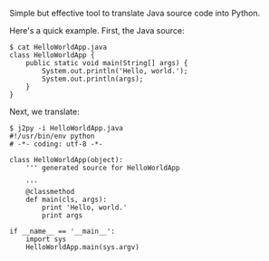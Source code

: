 Simple but effective tool to translate Java source code into Python.

Here's a quick example.  First, the Java source:


    $ cat HelloWorldApp.java
    class HelloWorldApp {
        public static void main(String[] args) {
            System.out.println('Hello, world.');
            System.out.println(args);
        }
    }

Next, we translate:

    $ j2py -i HelloWorldApp.java
    #!/usr/bin/env python
    # -*- coding: utf-8 -*-

    class HelloWorldApp(object):
        ''' generated source for HelloWorldApp

        '''
        @classmethod
        def main(cls, args):
            print 'Hello, world.'
            print args

    if __name__ == '__main__':
        import sys
        HelloWorldApp.main(sys.argv)



